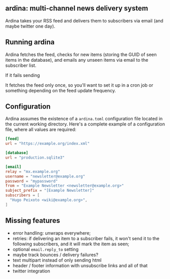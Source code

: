 ## ardina: multi-channel news delivery system

Ardina takes your RSS feed and delivers them to subscribers via email (and
maybe twitter one day).


## Running ardina

Ardina fetches the feed, checks for new items (storing the GUID of seen items
in the database), and emails any unseen items via email to the subscriber list.

If it fails sending

It fetches the feed only once, so you'll want to set it up in a cron job or
something depending on the feed update frequency.


## Configuration

Ardina assumes the existence of a `ardina.toml` configuration file located in
the current working directory. Here's a complete example of a configuration
file, where all values are required:

```toml
[feed]
url = "https://example.org/index.xml"

[database]
url = "production.sqlite3"

[email]
relay = "mx.example.org"
username = "newsletter@example.org"
password = "mypassword"
from = "Example Newsletter <newsletter@example.org>"
subject_prefix = "[Example Newsletter]"
subscribers = [
  "Hugo Peixoto <wiki@example.org>",
]
```


## Missing features

- error handling: unwraps everywhere;
- retries: if delivering an item to a subscriber fails, it won't send it to the
  following subscribers, and it will mark the item as seen;
- optional `email.reply_to` setting
- maybe track bounces / delivery failures?
- text multipart instead of only sending html
- header / footer information with unsubscribe links and all of that
- twitter integration

